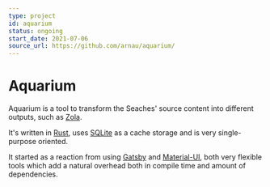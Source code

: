 ```yaml
---
type: project
id: aquarium
status: ongoing
start_date: 2021-07-06
source_url: https://github.com/arnau/aquarium/
---
```

# Aquarium

Aquarium is a tool to transform the Seaches' source content into different outputs, such as [Zola].

[Zola]: https://www.getzola.org/

<!-- body -->

It's written in [Rust], uses [SQLite] as a cache storage and is very single-purpose oriented.

It started as a reaction from using [Gatsby] and [Material-UI], both very flexible tools which add a natural overhead both in compile time and amount of dependencies.


[Gatsby]: https://www.gatsbyjs.com/
[Material-UI]: https://material-ui.com/
[Rust]: https://www.rust-lang.org/
[SQLite]: https://sqlite.org/

